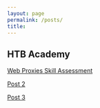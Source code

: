 ```yaml
---
layout: page
permalink: /posts/
title: 
---
```


## HTB Academy

[Web Proxies Skill Assessment](/posts/Web-Proxies-Skill-Assessment/)

[Post 2](/htb-academy-post-2/)

[Post 3](/htb-academy-post-3/)